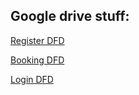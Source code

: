 Google drive stuff:
-------------------
[Register DFD](https://docs.google.com/drawings/d/1KqJ3RvaYY3GfRoguE-mE4U85R0OElkcKrQqPOS-MdvI/edit?usp=sharing)

[Booking DFD](https://docs.google.com/drawings/d/1sTZHIz24Y0cgbD1fSNNieH_S20EwaVz4lpum-K1EUzQ/edit?usp=sharing)

[Login DFD](https://docs.google.com/drawings/d/14e7uAmaUgzh1e-l67N7Q9xa2QaOWfC13iFjZ4kMTWwI/edit?usp=sharing)
